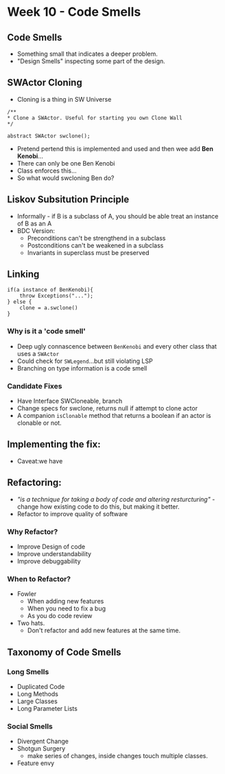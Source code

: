 # Week 10 - Code Smells

## Code Smells
- Something small that indicates a deeper problem.
- "Design Smells" inspecting some part of the design.

## SWActor Cloning
- Cloning is a thing in SW Universe
```
/**
* Clone a SWActor. Useful for starting you own Clone Wall
*/

abstract SWActor swclone();
```
- Pretend pertend this is implemented and used and then wee add **Ben Kenobi**...
- There can only be one Ben Kenobi
- Class enforces this...
- So what would swcloning Ben do?

## Liskov Subsitution Principle
- Informally - if B is a subclass of A, you should be able treat an instance of B as an A
- BDC Version:
    - Preconditions can't be strengthend in a subclass
    - Postconditions can't be weakened in a subclass
    - Invariants in superclass must be preserved

## Linking
```
if(a instance of BenKenobi){
    throw Exceptions("...");
} else {
    clone = a.swclone()
}
```
### Why is it a 'code smell'
- Deep ugly connascence between `BenKenobi` and every other class that uses a `SWActor`
- Could check for `SWLegend`...but still violating LSP
- Branching on type information is a code smell

### Candidate Fixes
- Have Interface SWCloneable, branch
- Change specs for swclone, returns null if attempt to clone actor
- A companion `isClonable` method that returns a boolean if an actor is clonable or not.

## Implementing the fix:
- Caveat:we have

## Refactoring:
- _"is a technique for taking a body of code and altering resturcturing"_ - change how existing code to do this, but making it better.
- Refactor to improve quality of software

### Why Refactor?
- Improve Design of code
- Improve understandability
- Improve debuggability

### When to Refactor?
- Fowler
    - When adding new features
    - When you need to fix a bug
    - As you do code review
- Two hats.
    - Don't refactor and add new features at the same time.

## Taxonomy of Code Smells

### Long Smells
- Duplicated Code
- Long Methods
- Large Classes
- Long Parameter Lists

### Social Smells
- Divergent Change
- Shotgun Surgery
    - make series of changes, inside changes touch multiple classes.
- Feature envy 
